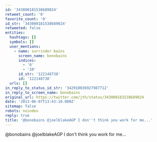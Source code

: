 ```yaml
---
id: '343000181538689024'
retweet_count: '0'
favorite_count: '0'
id_str: '343000181538689024'
retweeted: false
entities:
  hashtags: []
  symbols: []
  user_mentions:
    - name: surrinder bains
      screen_name: bonobains
      indices:
        - '0'
        - '10'
      id_str: '122148738'
      id: '122148738'
  urls: []
in_reply_to_status_id_str: '342910036927987712'
in_reply_to_screen_name: bonobains
original_url: https://twitter.com/jth/status/343000181538689024
date: '2013-06-07T13:43:10.000Z'
sitemap: false
robots: noindex
reply: true
title: '@bonobains @joelblakeAGP I don''t think you work for me...'
---
```


@bonobains @joelblakeAGP I don't think you work for me...